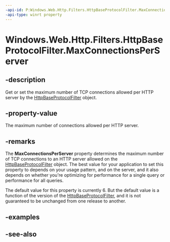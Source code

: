 ```yaml
---
-api-id: P:Windows.Web.Http.Filters.HttpBaseProtocolFilter.MaxConnectionsPerServer
-api-type: winrt property
---
```


<!-- Property syntax
public uint MaxConnectionsPerServer { get;  set; }
-->

# Windows.Web.Http.Filters.HttpBaseProtocolFilter.MaxConnectionsPerServer

## -description
Get or set the maximum number of TCP connections allowed per HTTP server by the [HttpBaseProtocolFilter](httpbaseprotocolfilter.md) object.

## -property-value
The maximum number of connections allowed per HTTP server.

## -remarks

The **MaxConnectionsPerServer** property determines the maximum number of TCP connections to an HTTP server allowed on the [HttpBaseProtocolFilter](httpbaseprotocolfilter.md) object. The best value for your application to set this property to depends on your usage pattern, and on the server, and it also depends on whether you're optimizing for performance for a single query or performance for all queries.

The default value for this property is currently 6. But the default value is a function of the version of the [HttpBaseProtocolFilter](httpbaseprotocolfilter.md), and it is not guaranteed to be unchanged from one release to another.

## -examples

## -see-also
